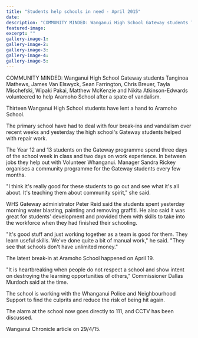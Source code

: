 ```yaml
---
title: "Students help schools in need - April 2015"
date: 
description: "COMMUNITY MINDED: Wanganui High School Gateway students Tanginoa Mathews, James Van Elswyck, Sean Farrington, Chris Breuer, Tayla Mischefski, Wipaki Pakai, Matthew McKenzie and Nikita Atkinson-Edwards"
featured-image: 
excerpt: ""
gallery-image-1: 
gallery-image-2: 
gallery-image-3: 
gallery-image-4: 
gallery-image-5: 
---
```


<p><span>COMMUNITY MINDED: Wanganui High School Gateway students Tanginoa Mathews, James Van Elswyck, Sean Farrington, Chris Breuer, Tayla Mischefski, Wipaki Pakai, Matthew McKenzie and Nikita Atkinson-Edwards volunteered to help Aramoho School after a spate of vandalism.</span></p>
<p>Thirteen Wanganui High School students have lent a hand to Aramoho School.</p>
<p>The primary school have had to deal with four break-ins and vandalism over recent weeks and yesterday the high school's Gateway students helped with repair work.</p>
<p>The Year 12 and 13 students on the Gateway programme spend three days of the school week in class and two days on work experience. In between jobs they help out with Volunteer Whanganui. Manager Sandra Rickey organises a community programme for the Gateway students every few months.</p>
<p>"I think it's really good for these students to go out and see what it's all about. It's teaching them about community spirit," she said.</p>
<p>WHS Gateway administrator Peter Reid said the students spent yesterday morning water blasting, painting and removing graffiti. He also said it was great for students' development and provided them with skills to take into the workforce when they had finished their schooling.</p>
<p>"It's good stuff and just working together as a team is good for them. They learn useful skills. We've done quite a bit of manual work," he said. "They see that schools don't have unlimited money."</p>
<p>The latest break-in at Aramoho School happened on April 19.</p>
<p>"It is heartbreaking when people do not respect a school and show intent on destroying the learning opportunities of others," Commissioner Dallas Murdoch said at the time.</p>
<p>The school is working with the Whanganui Police and Neighbourhood Support to find the culprits and reduce the risk of being hit again.</p>
<p>The alarm at the school now goes directly to 111, and CCTV has been discussed.</p>
<p>Wanganui Chronicle article on 29/4/15.</p>

